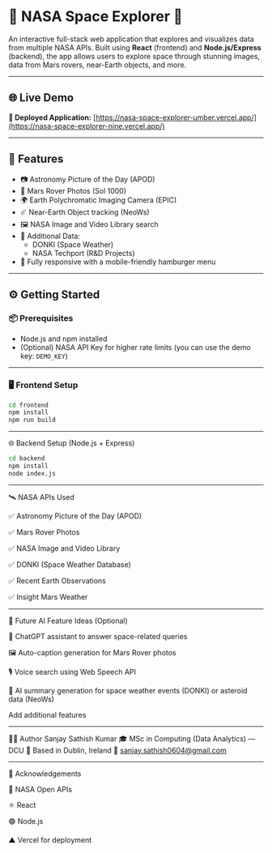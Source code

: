 # 🚀 NASA Space Explorer 🌌

An interactive full-stack web application that explores and visualizes data from multiple NASA APIs. Built using **React** (frontend) and **Node.js/Express** (backend), the app allows users to explore space through stunning images, data from Mars rovers, near-Earth objects, and more.

---

## 🌐 Live Demo

**🔗 Deployed Application:** [https://nasa-space-explorer-umber.vercel.app/](https://nasa-space-explorer-nine.vercel.app/)

---

## 🧠 Features

- 📷 Astronomy Picture of the Day (APOD)
- 🚀 Mars Rover Photos (Sol 1000)
- 🌍 Earth Polychromatic Imaging Camera (EPIC)
- ☄️ Near-Earth Object tracking (NeoWs)
- 🖼️ NASA Image and Video Library search
- 🔭 Additional Data:
  - DONKI (Space Weather)
  - NASA Techport (R&D Projects)
- 📱 Fully responsive with a mobile-friendly hamburger menu

---

## ⚙️ Getting Started

### 📦 Prerequisites

- Node.js and npm installed
- (Optional) NASA API Key for higher rate limits (you can use the demo key: `DEMO_KEY`)

---

### 🖥️ Frontend Setup

```bash
cd frontend
npm install
npm run build
```
---

🌐 Backend Setup (Node.js + Express)

```bash
cd backend
npm install
node index.js
```
---

 🛰️ NASA APIs Used
 
✅ Astronomy Picture of the Day (APOD)

✅ Mars Rover Photos

✅ NASA Image and Video Library

✅ DONKI (Space Weather Database)

✅ Recent Earth Observations

✅ Insight Mars Weather

---

 🤖 Future AI Feature Ideas (Optional)
 
🧠 ChatGPT assistant to answer space-related queries

🖼️ Auto-caption generation for Mars Rover photos

🎙️ Voice search using Web Speech API

📝 AI summary generation for space weather events (DONKI) or asteroid data (NeoWs)

 Add additional features

---


 👨‍💻 Author
Sanjay Sathish Kumar
🎓 MSc in Computing (Data Analytics) — DCU
📍 Based in Dublin, Ireland
📧 sanjay.sathish0604@gmail.com

---


 🙌 Acknowledgements
 
🌌 NASA Open APIs

⚛️ React

🟢 Node.js

▲ Vercel for deployment
